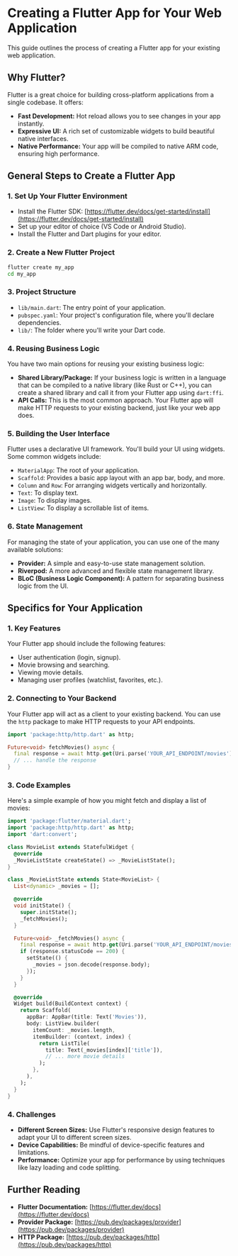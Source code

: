 # Creating a Flutter App for Your Web Application

This guide outlines the process of creating a Flutter app for your existing web application.

## Why Flutter?

Flutter is a great choice for building cross-platform applications from a single codebase. It offers:

*   **Fast Development:** Hot reload allows you to see changes in your app instantly.
*   **Expressive UI:** A rich set of customizable widgets to build beautiful native interfaces.
*   **Native Performance:** Your app will be compiled to native ARM code, ensuring high performance.

## General Steps to Create a Flutter App

### 1. Set Up Your Flutter Environment

*   Install the Flutter SDK: [https://flutter.dev/docs/get-started/install](https://flutter.dev/docs/get-started/install)
*   Set up your editor of choice (VS Code or Android Studio).
*   Install the Flutter and Dart plugins for your editor.

### 2. Create a New Flutter Project

```bash
flutter create my_app
cd my_app
```

### 3. Project Structure

*   `lib/main.dart`: The entry point of your application.
*   `pubspec.yaml`: Your project's configuration file, where you'll declare dependencies.
*   `lib/`: The folder where you'll write your Dart code.

### 4. Reusing Business Logic

You have two main options for reusing your existing business logic:

*   **Shared Library/Package:** If your business logic is written in a language that can be compiled to a native library (like Rust or C++), you can create a shared library and call it from your Flutter app using `dart:ffi`.
*   **API Calls:** This is the most common approach. Your Flutter app will make HTTP requests to your existing backend, just like your web app does.

### 5. Building the User Interface

Flutter uses a declarative UI framework. You'll build your UI using widgets. Some common widgets include:

*   `MaterialApp`: The root of your application.
*   `Scaffold`: Provides a basic app layout with an app bar, body, and more.
*   `Column` and `Row`: For arranging widgets vertically and horizontally.
*   `Text`: To display text.
*   `Image`: To display images.
*   `ListView`: To display a scrollable list of items.

### 6. State Management

For managing the state of your application, you can use one of the many available solutions:

*   **Provider:** A simple and easy-to-use state management solution.
*   **Riverpod:** A more advanced and flexible state management library.
*   **BLoC (Business Logic Component):** A pattern for separating business logic from the UI.

## Specifics for Your Application

### 1. Key Features

Your Flutter app should include the following features:

*   User authentication (login, signup).
*   Movie browsing and searching.
*   Viewing movie details.
*   Managing user profiles (watchlist, favorites, etc.).

### 2. Connecting to Your Backend

Your Flutter app will act as a client to your existing backend. You can use the `http` package to make HTTP requests to your API endpoints.

```dart
import 'package:http/http.dart' as http;

Future<void> fetchMovies() async {
  final response = await http.get(Uri.parse('YOUR_API_ENDPOINT/movies'));
  // ... handle the response
}
```

### 3. Code Examples

Here's a simple example of how you might fetch and display a list of movies:

```dart
import 'package:flutter/material.dart';
import 'package:http/http.dart' as http;
import 'dart:convert';

class MovieList extends StatefulWidget {
  @override
  _MovieListState createState() => _MovieListState();
}

class _MovieListState extends State<MovieList> {
  List<dynamic> _movies = [];

  @override
  void initState() {
    super.initState();
    _fetchMovies();
  }

  Future<void> _fetchMovies() async {
    final response = await http.get(Uri.parse('YOUR_API_ENDPOINT/movies'));
    if (response.statusCode == 200) {
      setState(() {
        _movies = json.decode(response.body);
      });
    }
  }

  @override
  Widget build(BuildContext context) {
    return Scaffold(
      appBar: AppBar(title: Text('Movies')),
      body: ListView.builder(
        itemCount: _movies.length,
        itemBuilder: (context, index) {
          return ListTile(
            title: Text(_movies[index]['title']),
            // ... more movie details
          );
        },
      ),
    );
  }
}
```

### 4. Challenges

*   **Different Screen Sizes:** Use Flutter's responsive design features to adapt your UI to different screen sizes.
*   **Device Capabilities:** Be mindful of device-specific features and limitations.
*   **Performance:** Optimize your app for performance by using techniques like lazy loading and code splitting.

## Further Reading

*   **Flutter Documentation:** [https://flutter.dev/docs](https://flutter.dev/docs)
*   **Provider Package:** [https://pub.dev/packages/provider](https://pub.dev/packages/provider)
*   **HTTP Package:** [https://pub.dev/packages/http](https://pub.dev/packages/http)

